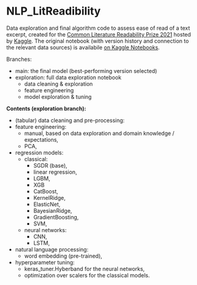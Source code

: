 # NLP_LitReadibility
Data exploration and final algorithm code to assess ease of read of a text excerpt, created for the [Common Literature Readability Prize 2021](https://www.kaggle.com/c/commonlitreadabilityprize) hosted by [Kaggle](https://kaggle.com). The original notebook (with version history and connection to the relevant data sources) is availabile [on Kaggle Notebooks](https://www.kaggle.com/ppjanka/2021-commonlitreadability).

Branches:
 - main: the final model (best-performing version selected)
 - exploration: full data exploration notebook
    - data cleaning & exploration
    - feature engineering
    - model exploration & tuning

**Contents (exploration branch):**
 - (tabular) data cleaning and pre-processing:
 - feature engineering:
   - manual, based on data exploration and domain knowledge / expectations,
   - PCA,
 - regression models:
   - classical:
     - SGDR (base),
     - linear regression,
     - LGBM,
     - XGB
     - CatBoost,
     - KernelRidge,
     - ElasticNet,
     - BayesianRidge,
     - GradientBoosting,
     - SVM,
   - neural networks: 
     - CNN,
     - LSTM,
 - natural language processing:
   - word embedding (pre-trained),
 - hyperparameter tuning:
   - keras_tuner.Hyberband for the neural networks,
   - optimization over scalers for the classical models.
